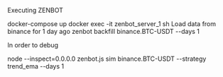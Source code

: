 Executing ZENBOT

docker-compose up
docker exec -it zenbot_server_1 sh
Load data from binance for 1 day ago
zenbot backfill binance.BTC-USDT --days 1

In order to debug

node --inspect=0.0.0.0 zenbot.js sim binance.BTC-USDT --strategy trend_ema --days 1

